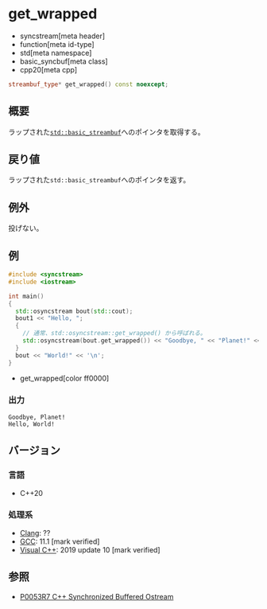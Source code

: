 # get_wrapped
* syncstream[meta header]
* function[meta id-type]
* std[meta namespace]
* basic_syncbuf[meta class]
* cpp20[meta cpp]


```cpp
streambuf_type* get_wrapped() const noexcept;
```

## 概要
ラップされた[`std::basic_streambuf`](../../streambuf/basic_streambuf.md)へのポインタを取得する。


## 戻り値
ラップされた`std::basic_streambuf`へのポインタを返す。


## 例外
投げない。


## 例
```cpp example
#include <syncstream>
#include <iostream>

int main()
{
  std::osyncstream bout(std::cout);
  bout1 << "Hello, ";
  {
    // 通常、std::osyncstream::get_wrapped() から呼ばれる。
    std::osyncstream(bout.get_wrapped()) << "Goodbye, " << "Planet!" << '\n';
  }
  bout << "World!" << '\n';
}
```
* get_wrapped[color ff0000]


### 出力
```
Goodbye, Planet!
Hello, World!
```


## バージョン
### 言語
- C++20

### 処理系
- [Clang](/implementation.md#clang): ??
- [GCC](/implementation.md#gcc): 11.1 [mark verified]
- [Visual C++](/implementation.md#visual_cpp): 2019 update 10 [mark verified]


## 参照
- [P0053R7 C++ Synchronized Buffered Ostream](http://www.open-std.org/jtc1/sc22/wg21/docs/papers/2017/p0053r7.pdf)
